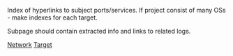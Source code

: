 Index of hyperlinks to subject ports/services. If project consist of many OSs - make indexes for each target.  

Subpage should contain extracted info and links to related logs.

[Network](2-network)
[Target](3-target)
